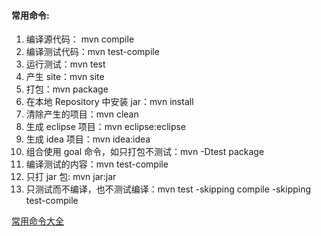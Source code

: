 #### 常用命令:
1.  编译源代码： mvn compile 
2.  编译测试代码：mvn test-compile    
3.  运行测试：mvn test   
4.  产生 site：mvn site   
5.  打包：mvn package   
6.  在本地 Repository 中安装 jar：mvn install 
7.  清除产生的项目：mvn clean   
8.  生成 eclipse 项目：mvn eclipse:eclipse  
9.  生成 idea 项目：mvn idea:idea  
10.  组合使用 goal 命令，如只打包不测试：mvn -Dtest package   
11.  编译测试的内容：mvn test-compile  
12.  只打 jar 包: mvn jar:jar  
13.  只测试而不编译，也不测试编译：mvn test -skipping compile -skipping test-compile


[常用命令大全](https://segmentfault.com/a/1190000039379099)
